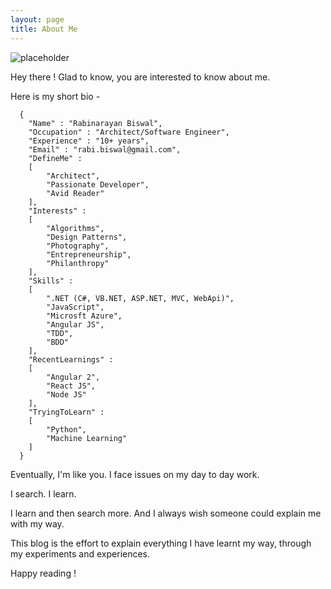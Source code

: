 ```yaml
---
layout: page
title: About Me
---
```


![placeholder](https://github.com/rabinarayanb/rabinarayanb.github.io/blob/master/public/image/Me.jpg/200x200 "Rabinarayan Biswal")

Hey there ! Glad to know, you are interested to know about me.

Here is my short bio -   

      {
    	"Name" : "Rabinarayan Biswal",
    	"Occupation" : "Architect/Software Engineer",
    	"Experience" : "10+ years",
    	"Email" : "rabi.biswal@gmail.com",
    	"DefineMe" :
    	[
      		"Architect",
    		"Passionate Developer",
    		"Avid Reader"
    	],
    	"Interests" :
    	[
      		"Algorithms",
    		"Design Patterns",
    		"Photography",
    		"Entrepreneurship",
    		"Philanthropy"
    	],
		"Skills" : 
		[
			".NET (C#, VB.NET, ASP.NET, MVC, WebApi)",
			"JavaScript",
			"Microsft Azure",
			"Angular JS",
			"TDD",
			"BDD"			
		],
		"RecentLearnings" :
		[			
			"Angular 2",
			"React JS",
			"Node JS"
		],
		"TryingToLearn" : 
		[
			"Python",
			"Machine Learning"
		]
      }


Eventually, I'm like you. I face issues on my day to day work.

I search. I learn.

I learn and then search more. And I always wish someone could explain me with my way.

This blog is the effort to explain everything I have learnt my way, through my experiments and experiences.

Happy reading !
